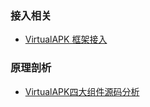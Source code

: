 ### 接入相关
- [VirtualAPK 框架接入](http://www.jianshu.com/p/013510c19391)
### 原理剖析
- [VirtualAPK四大组件源码分析](https://mp.weixin.qq.com/s?__biz=MzAxMTI4MTkwNQ==&mid=2650823488&idx=1&sn=2976c8ddc0c206149b14c527260f7766&chksm=80b78fdeb7c006c8a9585db794c51e799049ec50d23c4d738c78d77454f6b0291227a00e2def&mpshare=1&scene=1&srcid=0712oTUswGWi172UK0Azpg4i&key=8652b956ca1971a47b1e263b435230c7469d30646ddbe6ce2fb781033d6eba5215c9fd7e5eaf0bd73dd5da279b32dd901261d5e55bf32997bc333ad8a059e095e2193a5baa805447fc49cd315fca4404&ascene=0&uin=MTI0NjM4NTEyMA%3D%3D&devicetype=iMac+MacBookPro11%2C4+OSX+OSX+10.11.1+build(15B42)&version=12010110&nettype=WIFI&fontScale=100&pass_ticket=mswE9bS3QeCxTOoepaUWh9VXHxeYMosdkHkAydyR09JHQkVe%2BAJHCCnPQrRpBfQN)
